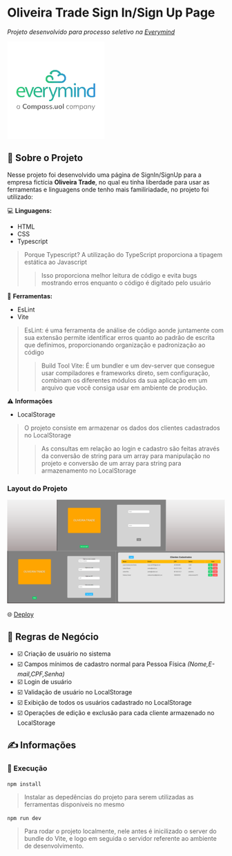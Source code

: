 # Oliveira Trade Sign In/Sign Up Page

_Projeto desenvolvido para processo seletivo na [Everymind](https://www.everymind.com.br)_

![Logo Everymind](assets/everymind-logo.png)

## :bookmark_tabs: Sobre o Projeto
Nesse projeto foi desenvolvido uma página de SignIn/SignUp para a empresa fictícia **Oliveira Trade**, no qual eu tinha liberdade para usar as ferramentas e linguagens onde tenho mais familiriadade, no projeto foi utilizado:

:computer: **Linguagens:**
- HTML
- CSS
- Typescript
> Porque Typescript? A utilização do TypeScript proporciona a tipagem estática ao Javascript
>> Isso proporciona melhor leitura de código e evita bugs mostrando erros enquanto o código é digitado pelo usuário


:hammer: **Ferramentas:**
- EsLint
- Vite
>EsLint: é uma ferramenta de análise de código aonde juntamente com sua extensão permite identificar erros quanto ao padrão de escrita que definimos, proporcionando organização e padronização ao código
>> Build Tool Vite: É um bundler e um dev-server que consegue usar compiladores e frameworks direto, sem configuração, combinam os diferentes módulos da sua aplicação em um arquivo que você consiga usar em ambiente de produção.

:warning: **Informações**

- LocalStorage
> O projeto consiste em armazenar os dados dos clientes cadastrados no LocalStorage
>> As consultas em relação ao login e cadastro são feitas através da conversão de string para um array para manipulação no projeto e conversão de um array para string para armazenamento no LocalStorage 


### Layout do Projeto
![Layout](assets/Telas.png)

:globe_with_meridians: [Deploy](https://project-oliveira-trade.vercel.app)

## 📜 Regras de Negócio

- ☑️ Criação de usuário no sistema
- ☑️ Campos mínimos de cadastro normal para Pessoa Física *(Nome,E-mail,CPF,Senha)*
- ☑️ Login de usuário
- ☑️ Validação de usuário no LocalStorage
- ☑️ Exibição de todos os usuários cadastrado no LocalStorage
- ☑️ Operações de edição e exclusão para cada cliente armazenado no LocalStorage

## :writing_hand: Informações

### :rocket: Execução

`npm install`
> Instalar as depedências do projeto para serem utilizadas as ferramentas disponiveis no mesmo

`npm run dev`
> Para rodar o projeto localmente, nele antes é inicilizado o server do bundle do Vite, e logo em seguida o servidor referente ao ambiente de desenvolvimento.



